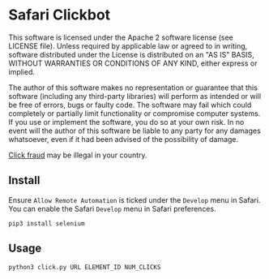 # Safari Clickbot

This software is licensed under the Apache 2 software license (see LICENSE file). Unless required by applicable law or agreed to in writing, software distributed under the License is distributed on an "AS IS" BASIS, WITHOUT WARRANTIES OR CONDITIONS OF ANY KIND, either express or implied.

The author of this software makes no representation or guarantee that this software (including any third-party libraries) will perform as intended or will be free of errors, bugs or faulty code. The software may fail which could completely or partially limit functionality or compromise computer systems. If you use or implement the software, you do so at your own risk. In no event will the author of this software be liable to any party for any damages whatsoever, even if it had been advised of the possibility of damage.

[Click fraud](https://en.wikipedia.org/wiki/Click_fraud) may be illegal in your country.

## Install

Ensure `Allow Remote Automation` is ticked under the `Develop` menu in Safari. You can enable the Safari `Develop` menu in Safari preferences.

```
pip3 install selenium
```

## Usage

```
python3 click.py URL ELEMENT_ID NUM_CLICKS
```
